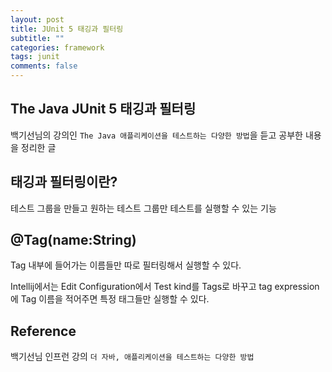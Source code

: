 ```yaml
---
layout: post
title: JUnit 5 태깅과 필터링
subtitle: ""
categories: framework
tags: junit
comments: false
---
```


## The Java JUnit 5 태깅과 필터링

백기선님의 강의인 `The Java 애플리케이션을 테스트하는 다양한 방법`을 듣고 공부한 내용을 정리한 글

## 태깅과 필터링이란?

테스트 그룹을 만들고 원하는 테스트 그룹만 테스트를 실행할 수 있는 기능

## @Tag(name:String)

Tag 내부에 들어가는 이름들만 따로 필터링해서 실행할 수 있다.

Intellij에서는 Edit Configuration에서 Test kind를 Tags로 바꾸고 tag expression에 Tag 이름을 적어주면 특정 태그들만 실행할 수 있다.

## Reference

백기선님 인프런 강의 `더 자바, 애플리케이션을 테스트하는 다양한 방법`